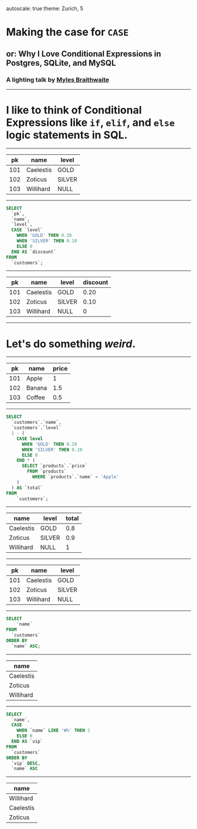 autoscale: true
theme: Zurich, 5

# Making the case for `CASE`

## or: Why I Love Conditional Expressions in Postgres, SQLite, and MySQL

### A lighting talk by [Myles Braithwaite](https://mylesb.ca/)

---

# I like to think of Conditional Expressions like `if`, `elif`, and `else` logic statements in SQL.

---

| pk  | name      | level   |
| --- | ---       |  ---    |
| 101 | Caelestis | GOLD    |
| 102 | Zoticus   | SILVER  |
| 103 | Willihard | NULL    |

---

```sql
SELECT
  `pk`,
  `name`,
  `level`,
  CASE `level`
    WHEN 'GOLD' THEN 0.20
    WHEN 'SILVER' THEN 0.10
    ELSE 0
  END AS `discount`
FROM
  `customers`;
```

---

| pk  | name      | level   | discount |
| --- | ---       |  ---    | ---      |
| 101 | Caelestis | GOLD    | 0.20     |
| 102 | Zoticus   | SILVER  | 0.10     |
| 103 | Willihard | NULL    | 0        |

---

# Let's do something _weird_.

---

| pk  | name   | price |
| --- | ---    | ---   |
| 101 | Apple  | 1     |
| 102 | Banana | 1.5   |
| 103 | Coffee | 0.5   |

---

```sql
SELECT
  `customers`.`name`,
  `customers`.`level`
  1 - (
    CASE level
      WHEN 'GOLD' THEN 0.20
      WHEN 'SILVER' THEN 0.10
      ELSE 0
    END * (
      SELECT `products`.`price`
  		FROM `products`
		  WHERE `products`.`name` = 'Apple'
  	)
  ) AS `total`
FROM
	`customers`;
```

---

| name      | level  | total |
| ---       | ---    | ---   |
| Caelestis | GOLD   | 0.8   |
| Zoticus   | SILVER | 0.9   |
| Willihard | NULL   | 1     |

---

| pk  | name      | level   |
| --- | ---       |  ---    |
| 101 | Caelestis | GOLD    |
| 102 | Zoticus   | SILVER  |
| 103 | Willihard | NULL    |

---

```sql
SELECT
	`name`
FROM
  `customers`
ORDER BY
  `name` ASC;
```

---

| name      |
| ---       |
| Caelestis |
| Zoticus   |
| Willihard |

---

```sql
SELECT
  `name`,
  CASE
    WHEN `name` LIKE 'W%' THEN 1
    ELSE 0
  END AS `vip`
FROM
  `customers`
ORDER BY
  `vip` DESC,
  `name` ASC
```

---

| name      |
| ---       |
| Willihard |
| Caelestis |
| Zoticus   |
